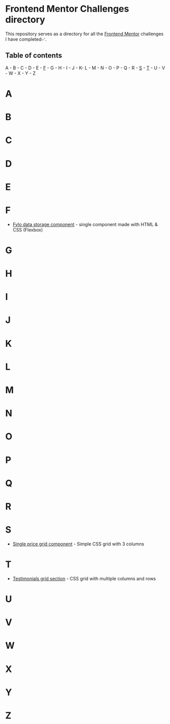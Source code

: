 # Frontend Mentor Challenges directory
This repository serves as a directory for all the [Frontend Mentor](https://www.frontendmentor.io) challenges I have completed:white_check_mark:.

## Table of contents
A - B - C - D - E - [F](#f) - G - H - I - J - K- L - M - N - O - P - Q - R - [S](#s) - [T](#t) - U - V - W - X - Y - Z

# A
# B
# C
# D
# E
# F
- [Fylo data storage component](https://github.com/Damuzid/fylo-data-storage-component) - single component made with HTML & CSS (Flexbox)
# G
# H
# I
# J
# K 
# L
# M
# N
# O
# P
# Q
# R
# S
- [Single price grid component](https://github.com/Damuzid/single-price-grid-component) - Simple CSS grid with 3 columns
# T
- [Testimonials grid section](https://github.com/Damuzid/testimonials-grid-section) - CSS grid with multiple columns and rows
# U
# V
# W
# X
# Y
# Z

